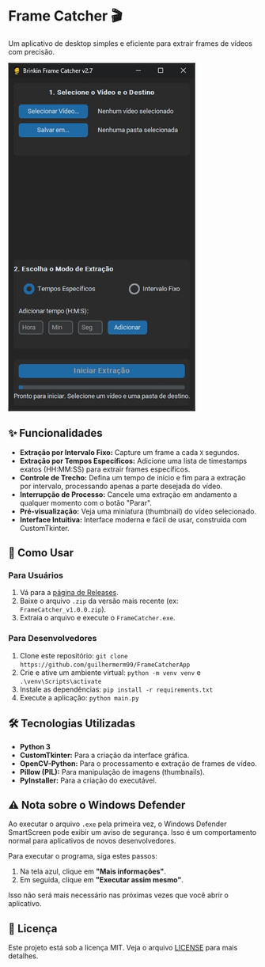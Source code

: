 # Frame Catcher 🎬

Um aplicativo de desktop simples e eficiente para extrair frames de vídeos com precisão.

![Screenshot da Aplicação](assets/screenshot.png) 
## ✨ Funcionalidades

* **Extração por Intervalo Fixo:** Capture um frame a cada `X` segundos.
* **Extração por Tempos Específicos:** Adicione uma lista de timestamps exatos (HH:MM:SS) para extrair frames específicos.
* **Controle de Trecho:** Defina um tempo de início e fim para a extração por intervalo, processando apenas a parte desejada do vídeo.
* **Interrupção de Processo:** Cancele uma extração em andamento a qualquer momento com o botão "Parar".
* **Pré-visualização:** Veja uma miniatura (thumbnail) do vídeo selecionado.
* **Interface Intuitiva:** Interface moderna e fácil de usar, construída com CustomTkinter.

## 🚀 Como Usar

### Para Usuários
1.  Vá para a [página de Releases](https://github.com/guilhermerm99/BrinkinFrameCatcherApp/releases/tag/v1.0.0).
2.  Baixe o arquivo `.zip` da versão mais recente (ex: `FrameCatcher_v1.0.0.zip`).
3.  Extraia o arquivo e execute o `FrameCatcher.exe`.

### Para Desenvolvedores
1.  Clone este repositório: `git clone https://github.com/guilhermerm99/FrameCatcherApp`
2.  Crie e ative um ambiente virtual: `python -m venv venv` e `.\venv\Scripts\activate`
3.  Instale as dependências: `pip install -r requirements.txt`
4.  Execute a aplicação: `python main.py`

## 🛠️ Tecnologias Utilizadas

* **Python 3**
* **CustomTkinter:** Para a criação da interface gráfica.
* **OpenCV-Python:** Para o processamento e extração de frames de vídeo.
* **Pillow (PIL):** Para manipulação de imagens (thumbnails).
* **PyInstaller:** Para a criação do executável.

## ⚠️ Nota sobre o Windows Defender

Ao executar o arquivo `.exe` pela primeira vez, o Windows Defender SmartScreen pode exibir um aviso de segurança. Isso é um comportamento normal para aplicativos de novos desenvolvedores.

Para executar o programa, siga estes passos:
1. Na tela azul, clique em **"Mais informações"**.
2. Em seguida, clique em **"Executar assim mesmo"**.

Isso não será mais necessário nas próximas vezes que você abrir o aplicativo.

## 📄 Licença

Este projeto está sob a licença MIT. Veja o arquivo [LICENSE](LICENSE) para mais detalhes.
